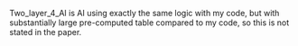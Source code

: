 Two_layer_4_AI is AI using exactly the same logic with my code, but with substantially large pre-computed table compared to my code, so this is not stated in the paper.
